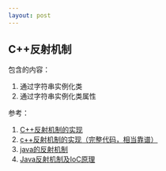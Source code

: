 ```yaml
---
layout: post
---
```


##  C++反射机制

包含的内容：
1. 通过字符串实例化类
2. 通过字符串实例化类属性



参考：

1. [C++反射机制的实现](https://blog.csdn.net/scythe666/article/details/51718864)
2. [c++反射机制的实现（完整代码，相当靠谱）](https://blog.csdn.net/hzhsan/article/details/8916236)
3. [java的反射机制](https://blog.csdn.net/sinat_38259539/article/details/71799078)
4. [Java反射机制及IoC原理](https://www.cnblogs.com/Eason-S/p/5851078.html)

